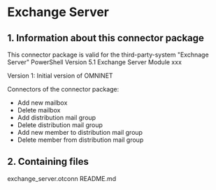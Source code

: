 # Exchange Server

## 1. Information about this connector package

This connector package is valid for the third-party-system "Exchnage Server"
PowerShell Version 5.1
Exchange Server Module xxx

Version 1: Initial version of OMNINET

Connectors of the connector package:
- Add new mailbox
- Delete mailbox
- Add distribution mail group
- Delete distribution mail group
- Add new member to distribution mail group
- Delete member from distribution mail group



## 2. Containing files

exchange_server.otconn
README.md
